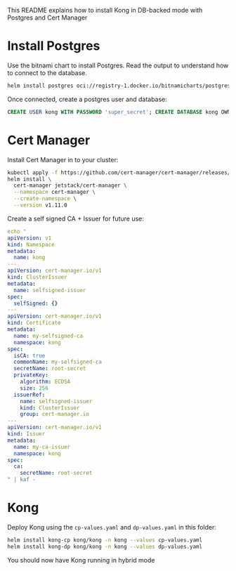 This README explains how to install Kong in DB-backed mode with Postgres and Cert Manager

# Install Postgres

Use the bitnami chart to install Postgres. Read the output to understand how to connect to the database.

```bash
helm install postgres oci://registry-1.docker.io/bitnamicharts/postgresql -n db --create-namespace
```

Once connected, create a postgres user and database:

```sql
CREATE USER kong WITH PASSWORD 'super_secret'; CREATE DATABASE kong OWNER kong;
```

# Cert Manager

Install Cert Manager in to your cluster:

```bash
kubectl apply -f https://github.com/cert-manager/cert-manager/releases/download/v1.11.0/cert-manager.crds.yaml
helm install \
  cert-manager jetstack/cert-manager \
  --namespace cert-manager \
  --create-namespace \
  --version v1.11.0
```

Create a self signed CA + Issuer for future use:

```yaml
echo "
apiVersion: v1
kind: Namespace
metadata:
  name: kong
---
apiVersion: cert-manager.io/v1
kind: ClusterIssuer
metadata:
  name: selfsigned-issuer
spec:
  selfSigned: {}
---
apiVersion: cert-manager.io/v1
kind: Certificate
metadata:
  name: my-selfsigned-ca
  namespace: kong
spec:
  isCA: true
  commonName: my-selfsigned-ca
  secretName: root-secret
  privateKey:
    algorithm: ECDSA
    size: 256
  issuerRef:
    name: selfsigned-issuer
    kind: ClusterIssuer
    group: cert-manager.io
---
apiVersion: cert-manager.io/v1
kind: Issuer
metadata:
  name: my-ca-issuer
  namespace: kong
spec:
  ca:
    secretName: root-secret
" | kaf -
```

# Kong

Deploy Kong using the `cp-values.yaml` and `dp-values.yaml` in this folder:

```bash
helm install kong-cp kong/kong -n kong --values cp-values.yaml
helm install kong-dp kong/kong -n kong --values dp-values.yaml
```

You should now have Kong running in hybrid mode
